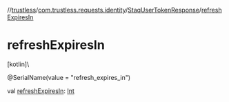 //[trustless](../../../index.md)/[com.trustless.requests.identity](../index.md)/[StaqUserTokenResponse](index.md)/[refreshExpiresIn](refresh-expires-in.md)

# refreshExpiresIn

[kotlin]\

@SerialName(value = &quot;refresh_expires_in&quot;)

val [refreshExpiresIn](refresh-expires-in.md): [Int](https://kotlinlang.org/api/latest/jvm/stdlib/kotlin/-int/index.html)
